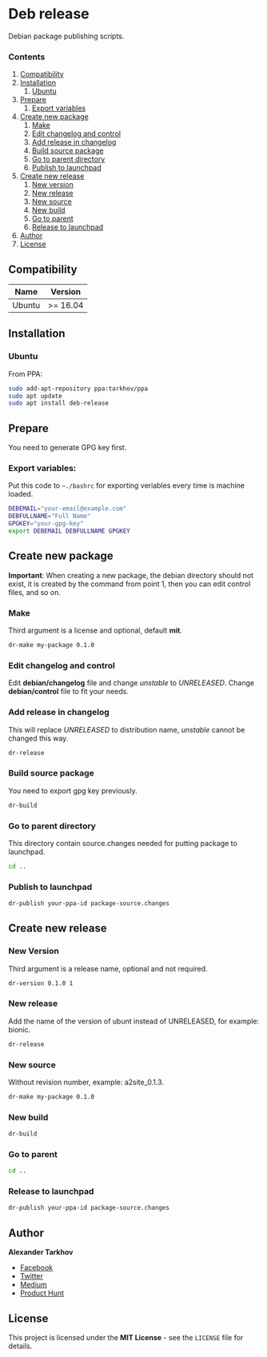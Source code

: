 # Deb release

Debian package publishing scripts.

### Contents

1. [Compatibility](#compatibility)
2. [Installation](#installation)
   1. [Ubuntu](#ubuntu)
3. [Prepare](#prepare)
   1. [Export variables](#export-variables)
4. [Create new package](#create-new-package)
   1. [Make](#make)
   2. [Edit changelog and control](#edit-changelog-and-control)
   3. [Add release in changelog](#add-release-in-changelog)
   4. [Build source package](#build-source-package)
   5. [Go to parent directory](#go-to-parent-directory)
   6. [Publish to launchpad](#publish-to-launchpad)
5. [Create new release](#create-new-release)
   1. [New version](#new-version)
   2. [New release](#new-release)
   3. [New source](#new-source)
   4. [New build](#new-build)
   5. [Go to parent](#go-to-parent)
   6. [Release to launchpad](#release-to-launchpad)
6. [Author](#author)
7. [License](#license)

## Compatibility

Name | Version
------- | -------
Ubuntu | >= 16.04

## Installation

### Ubuntu

From PPA:

```bash
sudo add-apt-repository ppa:tarkhov/ppa
sudo apt update
sudo apt install deb-release
```

## Prepare

You need to generate GPG key first.

### Export variables:

Put this code to `~./bashrc` for exporting veriables every time is machine loaded.

```bash
DEBEMAIL="your-email@example.com"
DEBFULLNAME="Full Name"
GPGKEY="your-gpg-key"
export DEBEMAIL DEBFULLNAME GPGKEY
```

## Create new package

**Important**: When creating a new package, the debian directory should not exist, it is created by the command from point 1, then you can edit control files, and so on.

### Make

Third argument is a license and optional, default **mit**.

```bash
dr-make my-package 0.1.0
```

### Edit changelog and control

Edit **debian/changelog** file and change *unstable* to *UNRELEASED*. Change **debian/control** file to fit your needs.

### Add release in changelog

This will replace *UNRELEASED* to distribution name, *unstable* cannot be changed this way.

```bash
dr-release
```

### Build source package

You need to export gpg key previously.

```bash
dr-build
```

### Go to parent directory

This directory contain source.changes needed for putting package to launchpad.

```bash
cd ..
```

### Publish to launchpad

```bash
dr-publish your-ppa-id package-source.changes
```

## Create new release

### New Version

Third argument is a release name, optional and not required.

```bash
dr-version 0.1.0 1
```

### New release

Add the name of the version of ubunt instead of UNRELEASED, for example: bionic.

```bash
dr-release
```

### New source

Without revision number, example: a2site_0.1.3.

```bash
dr-make my-package 0.1.0
```

### New build

```bash
dr-build
```

### Go to parent

```bash
cd ..
```

### Release to launchpad

```bash
dr-publish your-ppa-id package-source.changes
```

## Author

**Alexander Tarkhov**

* [Facebook](https://www.facebook.com/alex.tarkhov)
* [Twitter](https://twitter.com/alextarkhov)
* [Medium](https://medium.com/@tarkhov)
* [Product Hunt](https://www.producthunt.com/@tarkhov)

## License

This project is licensed under the **MIT License** - see the `LICENSE` file for details.
